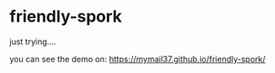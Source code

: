 # friendly-spork
just trying....

you can see the demo on:
https://mymail37.github.io/friendly-spork/
